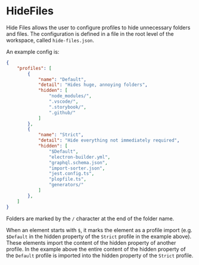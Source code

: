 # HideFiles

Hide Files allows the user to configure profiles to hide unnecessary folders and files. The configuration is defined in a file in the root level of the workspace, called `hide-files.json`.

An example config is:

```json
{
    "profiles": [
        {
            "name": "Default",
            "detail": "Hides huge, annoying folders",
            "hidden": [
                "node_modules/",
                ".vscode/",
                ".storybook/",
                ".github/"
            ]
        },
        {
            "name": "Strict",
            "detail": "Hide everything not immediately required",
            "hidden": [
                "$Default",
                "electron-builder.yml",
                "graphql.schema.json",
                "import-sorter.json",
                "jest.config.ts",
                "plopfile.ts",
                "generators/"
            ]
        },
    ]
}
```

Folders are marked by the `/` character at the end of the folder name. 

When an element starts with `$`, it marks the element as a profile import (e.g. `$Default` in the hidden property of the `Strict` profile in the example above). These elements import the content of the hidden property of another profile. In the example above the entire content of the hidden property of the `Default` profile is imported into the hidden property of the `Strict` profile. 